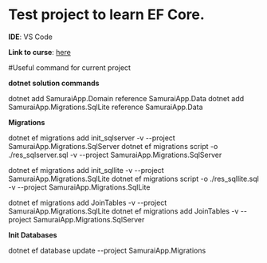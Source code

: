 
# Test project to learn EF Core.

**IDE**: VS Code

**Link to curse**: [here](https://app.pluralsight.com/library/courses/entity-framework-core-getting-started/table-of-contents)

#Useful command for current project

**dotnet solution commands**

dotnet add SamuraiApp.Domain reference SamuraiApp.Data
dotnet add SamuraiApp.Migrations.SqlLite reference SamuraiApp.Data

**Migrations**

dotnet ef migrations add init_sqlserver -v --project SamuraiApp.Migrations.SqlServer
dotnet ef migrations script -o ./res_sqlserver.sql -v --project SamuraiApp.Migrations.SqlServer

dotnet ef migrations add init_sqllite -v --project SamuraiApp.Migrations.SqlLite
dotnet ef migrations script -o ./res_sqllite.sql -v --project SamuraiApp.Migrations.SqlLite

dotnet ef migrations add JoinTables -v --project SamuraiApp.Migrations.SqlLite
dotnet ef migrations add JoinTables -v --project SamuraiApp.Migrations.SqlServer

**Init Databases**

dotnet ef database update --project SamuraiApp.Migrations